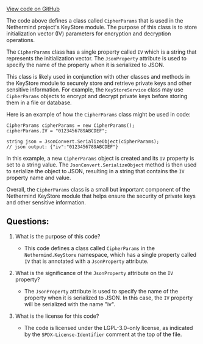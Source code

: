 [View code on GitHub](https://github.com/nethermindeth/nethermind/Nethermind.KeyStore/CipherParams.cs)

The code above defines a class called `CipherParams` that is used in the Nethermind project's KeyStore module. The purpose of this class is to store initialization vector (IV) parameters for encryption and decryption operations. 

The `CipherParams` class has a single property called `IV` which is a string that represents the initialization vector. The `JsonProperty` attribute is used to specify the name of the property when it is serialized to JSON. 

This class is likely used in conjunction with other classes and methods in the KeyStore module to securely store and retrieve private keys and other sensitive information. For example, the `KeyStoreService` class may use `CipherParams` objects to encrypt and decrypt private keys before storing them in a file or database. 

Here is an example of how the `CipherParams` class might be used in code:

```
CipherParams cipherParams = new CipherParams();
cipherParams.IV = "0123456789ABCDEF";

string json = JsonConvert.SerializeObject(cipherParams);
// json output: {"iv":"0123456789ABCDEF"}
```

In this example, a new `CipherParams` object is created and its `IV` property is set to a string value. The `JsonConvert.SerializeObject` method is then used to serialize the object to JSON, resulting in a string that contains the `IV` property name and value. 

Overall, the `CipherParams` class is a small but important component of the Nethermind KeyStore module that helps ensure the security of private keys and other sensitive information.
## Questions: 
 1. What is the purpose of this code?
    - This code defines a class called `CipherParams` in the `Nethermind.KeyStore` namespace, which has a single property called `IV` that is annotated with a `JsonProperty` attribute.

2. What is the significance of the `JsonProperty` attribute on the `IV` property?
    - The `JsonProperty` attribute is used to specify the name of the property when it is serialized to JSON. In this case, the `IV` property will be serialized with the name "iv".

3. What is the license for this code?
    - The code is licensed under the LGPL-3.0-only license, as indicated by the `SPDX-License-Identifier` comment at the top of the file.